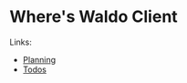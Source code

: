 # Where's Waldo Client

Links:

- [Planning](./Planning.md)
- [Todos](./Todos.md)
<!-- - [Specs](./Specs.md) -->
